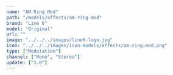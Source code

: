 ```yaml
---
name: "AM Ring Mod"
path: "/models/effects/am-ring-mod"
brand: "Line 6"
model: "Original"
url: ""
image: "../../../images/line6-logo.jpg"
icon: "../../../images/icon-models/effects/am-ring-mod.png"
type: ["Modulation"]
channel: ["Mono", "Stereo"]
update: ["1.0"]
---
```

